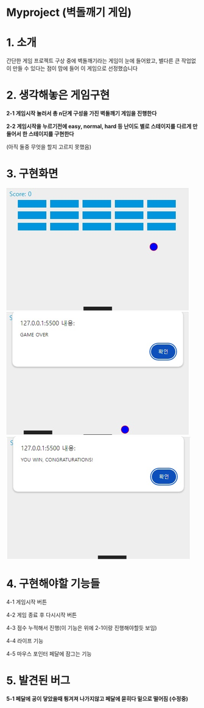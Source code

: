 # Myproject (벽돌깨기 게임)

# 1. 소개
간단한 게임 프로젝트 구상 중에 벽돌깨기라는 게임이 눈에 들어왔고, 별다른 큰 작업없이 만들 수 있다는 점이 맘에 들어 이 게임으로 선정했습니다

# 2. 생각해놓은 게임구현
**2-1 게임시작 눌러서 총 n단계 구성을 가진 벽돌깨기 게임을 진행한다**

**2-2 게임시작을 누르기전에 easy, normal, hard 등 난이도 별로 스테이지를 다르게 만들어서 한 스테이지를 구현한다**

(아직 둘중 무엇을 할지 고르지 못했음)

# 3. 구현화면
![예시화면1](https://github.com/yms1997/Myproject-doing/blob/main/images/%EC%98%88%EC%8B%9C1.jpg)
![예시화면2](https://github.com/yms1997/Myproject-doing/blob/main/images/%EC%98%88%EC%8B%9C2.jpg)
![예시화면3](https://github.com/yms1997/Myproject-doing/blob/main/images/%EC%98%88%EC%8B%9C3.jpg)

# 4. 구현해야할 기능들
4-1 게임시작 버튼

4-2 게임 종료 후 다시시작 버튼

4-3 점수 누적해서 진행(이 기능은 위에 2-1이랑 진행해야할듯 보임)

4-4 라이프 기능

4-5 마우스 포인터 페달에 잠그는 기능
# 5. 발견된 버그
**5-1 페달에 공이 닿았을때 튕겨져 나가지않고 페달에 묻히다 밑으로 떨어짐 (수정중)**
